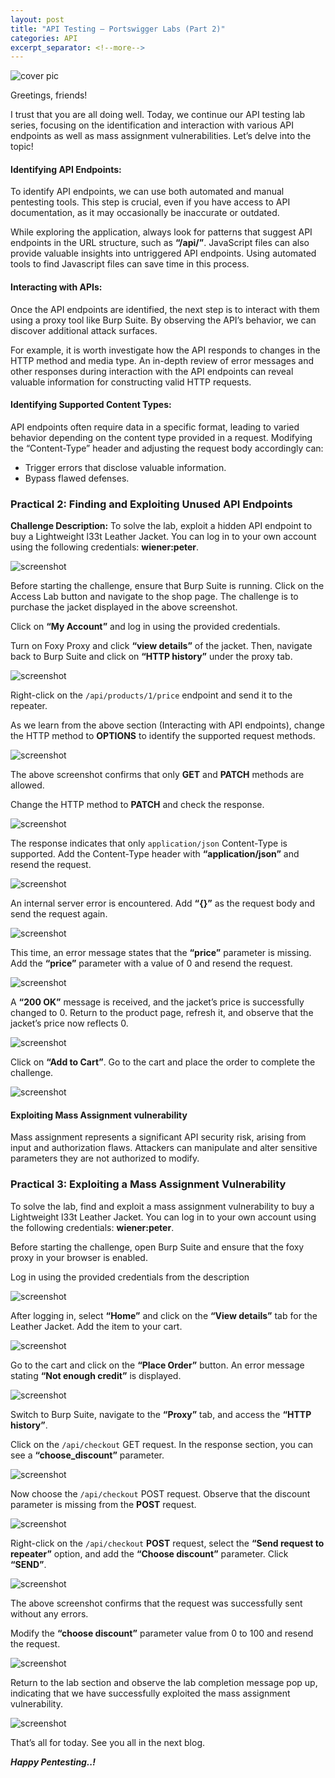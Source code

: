 ```yaml
---
layout: post
title: "API Testing — Portswigger Labs (Part 2)"
categories: API
excerpt_separator: <!--more-->
---
```


![cover pic](/images/blog5/1.png)

Greetings, friends!

I trust that you are all doing well. Today, we continue our API testing lab series, focusing on the identification and interaction with various API endpoints as well as mass assignment vulnerabilities. Let’s delve into the topic!
<!--more-->
#### Identifying API Endpoints:

To identify API endpoints, we can use both automated and manual pentesting tools. This step is crucial, even if you have access to API documentation, as it may occasionally be inaccurate or outdated.

While exploring the application, always look for patterns that suggest API endpoints in the URL structure, such as **“/api/”**. JavaScript files can also provide valuable insights into untriggered API endpoints. Using automated tools to find Javascript files can save time in this process.

#### Interacting with APIs:

Once the API endpoints are identified, the next step is to interact with them using a proxy tool like Burp Suite. By observing the API’s behavior, we can discover additional attack surfaces.

For example, it is worth investigate how the API responds to changes in the HTTP method and media type. An in-depth review of error messages and other responses during interaction with the API endpoints can reveal valuable information for constructing valid HTTP requests.

#### Identifying Supported Content Types:

API endpoints often require data in a specific format, leading to varied behavior depending on the content type provided in a request. Modifying the “Content-Type” header and adjusting the request body accordingly can:

- Trigger errors that disclose valuable information.
- Bypass flawed defenses.

### Practical 2: Finding and Exploiting Unused API Endpoints

**Challenge Description:** To solve the lab, exploit a hidden API endpoint to buy a Lightweight l33t Leather Jacket. You can log in to your own account using the following credentials: **wiener:peter**.

![screenshot](/images/blog5/2.png)

Before starting the challenge, ensure that Burp Suite is running. Click on the Access Lab button and navigate to the shop page. The challenge is to purchase the jacket displayed in the above screenshot.

Click on **“My Account”** and log in using the provided credentials.

Turn on Foxy Proxy and click **“view details”** of the jacket. Then, navigate back to Burp Suite and click on **“HTTP history”** under the proxy tab.

![screenshot](/images/blog5/3.png)

Right-click on the `/api/products/1/price` endpoint and send it to the repeater.

As we learn from the above section (Interacting with API endpoints), change the HTTP method to **OPTIONS** to identify the supported request methods.

![screenshot](/images/blog5/4.png)

The above screenshot confirms that only **GET** and **PATCH** methods are allowed.

Change the HTTP method to **PATCH** and check the response.

![screenshot](/images/blog5/5.png)

The response indicates that only `application/json` Content-Type is supported. Add the Content-Type header with **“application/json”** and resend the request.

![screenshot](/images/blog5/6.png)

An internal server error is encountered. Add **“{}”** as the request body and send the request again.

![screenshot](/images/blog5/7.png)

This time, an error message states that the **“price”** parameter is missing. Add the **“price”** parameter with a value of 0 and resend the request.

![screenshot](/images/blog5/8.png)

A **“200 OK”** message is received, and the jacket’s price is successfully changed to 0. Return to the product page, refresh it, and observe that the jacket’s price now reflects 0.

![screenshot](/images/blog5/9.png)

Click on **“Add to Cart”**. Go to the cart and place the order to complete the challenge.

![screenshot](/images/blog5/10.png)

#### Exploiting Mass Assignment vulnerability

Mass assignment represents a significant API security risk, arising from input and authorization flaws. Attackers can manipulate and alter sensitive parameters they are not authorized to modify.

### Practical 3: Exploiting a Mass Assignment Vulnerability

To solve the lab, find and exploit a mass assignment vulnerability to buy a Lightweight l33t Leather Jacket. You can log in to your own account using the following credentials: **wiener:peter**.

Before starting the challenge, open Burp Suite and ensure that the foxy proxy in your browser is enabled.

Log in using the provided credentials from the description

![screenshot](/images/blog5/11.png)

After logging in, select **“Home”** and click on the **“View details”** tab for the Leather Jacket. Add the item to your cart.

![screenshot](/images/blog5/12.png)

Go to the cart and click on the **“Place Order”** button. An error message stating **“Not enough credit”** is displayed.

![screenshot](/images/blog5/13.png)

Switch to Burp Suite, navigate to the **“Proxy”** tab, and access the **“HTTP history”**.

Click on the `/api/checkout` GET request. In the response section, you can see a **“choose_discount”** parameter.

![screenshot](/images/blog5/14.png)

Now choose the `/api/checkout` POST request. Observe that the discount parameter is missing from the **POST** request.

![screenshot](/images/blog5/15.png)

Right-click on the `/api/checkout` **POST** request, select the **“Send request to repeater”** option, and add the **“Choose discount”** parameter. Click **“SEND”**.

![screenshot](/images/blog5/16.png)

The above screenshot confirms that the request was successfully sent without any errors.

Modify the **“choose discount”** parameter value from 0 to 100 and resend the request.

![screenshot](/images/blog5/17.png)

Return to the lab section and observe the lab completion message pop up, indicating that we have successfully exploited the mass assignment vulnerability.

![screenshot](/images/blog5/18.png)

That’s all for today. See you all in the next blog.

***Happy Pentesting..!***



















